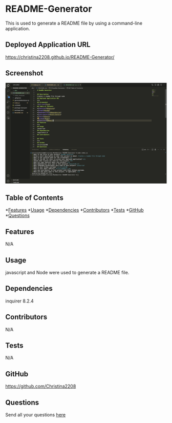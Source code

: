 # README-Generator
This is used to generate a README file by using a command-line application. 
## Deployed Application URL

https://christina2208.github.io/README-Generator/
## Screenshot

![alt-text](https://github.com/Christina2208/README-Generator/blob/main/images/README%20Gen%20SS.png)
## Table of Contents
*[Features](#features)
*[Usage](#usage)
*[Dependencies](#dependencies)
*[Contributors](#contributors)
*[Tests](#tests)
*[GitHub](#user)
*[Questions](#email)
## Features

N/A
## Usage

javascript and Node were used to generate a README file. 
## Dependencies

inquirer 8.2.4
## Contributors

N/A
## Tests

N/A
## GitHub

https://github.com/Christina2208
## Questions

Send all your questions [here](mailto:christinalf22@gmail.com)